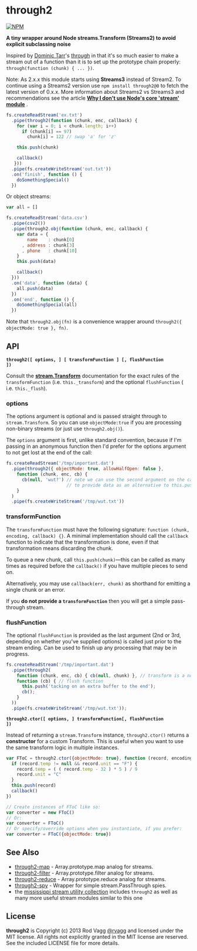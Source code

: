 # through2

[![NPM](https://nodei.co/npm/through2.png?downloads&downloadRank)](https://nodei.co/npm/through2/)

**A tiny wrapper around Node streams.Transform (Streams2) to avoid explicit subclassing noise**

Inspired by [Dominic Tarr](https://github.com/dominictarr)'s [through](https://github.com/dominictarr/through) in that
it's so much easier to make a stream out of a function than it is to set up the prototype chain
properly: `through(function (chunk) { ... })`.

Note: As 2.x.x this module starts using **Streams3** instead of Stream2. To continue using a Streams2 version
use `npm install through2@0` to fetch the latest version of 0.x.x. More information about Streams2 vs Streams3 and
recommendations see the
article **[Why I don't use Node's core 'stream' module](http://r.va.gg/2014/06/why-i-dont-use-nodes-core-stream-module.html)**
.

```js
fs.createReadStream('ex.txt')
  .pipe(through2(function (chunk, enc, callback) {
    for (var i = 0; i < chunk.length; i++)
      if (chunk[i] == 97)
        chunk[i] = 122 // swap 'a' for 'z'

    this.push(chunk)

    callback()
   }))
  .pipe(fs.createWriteStream('out.txt'))
  .on('finish', function () {
    doSomethingSpecial()
  })
```

Or object streams:

```js
var all = []

fs.createReadStream('data.csv')
  .pipe(csv2())
  .pipe(through2.obj(function (chunk, enc, callback) {
    var data = {
        name    : chunk[0]
      , address : chunk[3]
      , phone   : chunk[10]
    }
    this.push(data)

    callback()
  }))
  .on('data', function (data) {
    all.push(data)
  })
  .on('end', function () {
    doSomethingSpecial(all)
  })
```

Note that `through2.obj(fn)` is a convenience wrapper around `through2({ objectMode: true }, fn)`.

## API

<b><code>through2([ options, ] [ transformFunction ] [, flushFunction ])</code></b>

Consult the **[stream.Transform](http://nodejs.org/docs/latest/api/stream.html#stream_class_stream_transform)**
documentation for the exact rules of the `transformFunction` (i.e. `this._transform`) and the optional `flushFunction` (
i.e. `this._flush`).

### options

The options argument is optional and is passed straight through to `stream.Transform`. So you can use `objectMode:true`
if you are processing non-binary streams (or just use `through2.obj()`).

The `options` argument is first, unlike standard convention, because if I'm passing in an anonymous function then I'd
prefer for the options argument to not get lost at the end of the call:

```js
fs.createReadStream('/tmp/important.dat')
  .pipe(through2({ objectMode: true, allowHalfOpen: false },
    function (chunk, enc, cb) {
      cb(null, 'wut?') // note we can use the second argument on the callback
                       // to provide data as an alternative to this.push('wut?')
    }
  )
  .pipe(fs.createWriteStream('/tmp/wut.txt'))
```

### transformFunction

The `transformFunction` must have the following signature: `function (chunk, encoding, callback) {}`. A minimal
implementation should call the `callback` function to indicate that the transformation is done, even if that
transformation means discarding the chunk.

To queue a new chunk, call `this.push(chunk)`&mdash;this can be called as many times as required before the `callback()`
if you have multiple pieces to send on.

Alternatively, you may use `callback(err, chunk)` as shorthand for emitting a single chunk or an error.

If you **do not provide a `transformFunction`** then you will get a simple pass-through stream.

### flushFunction

The optional `flushFunction` is provided as the last argument (2nd or 3rd, depending on whether you've supplied options)
is called just prior to the stream ending. Can be used to finish up any processing that may be in progress.

```js
fs.createReadStream('/tmp/important.dat')
  .pipe(through2(
    function (chunk, enc, cb) { cb(null, chunk) }, // transform is a noop
    function (cb) { // flush function
      this.push('tacking on an extra buffer to the end');
      cb();
    }
  ))
  .pipe(fs.createWriteStream('/tmp/wut.txt'));
```

<b><code>through2.ctor([ options, ] transformFunction[, flushFunction ])</code></b>

Instead of returning a `stream.Transform` instance, `through2.ctor()` returns a **constructor** for a custom Transform.
This is useful when you want to use the same transform logic in multiple instances.

```js
var FToC = through2.ctor({objectMode: true}, function (record, encoding, callback) {
  if (record.temp != null && record.unit == "F") {
    record.temp = ( ( record.temp - 32 ) * 5 ) / 9
    record.unit = "C"
  }
  this.push(record)
  callback()
})

// Create instances of FToC like so:
var converter = new FToC()
// Or:
var converter = FToC()
// Or specify/override options when you instantiate, if you prefer:
var converter = FToC({objectMode: true})
```

## See Also

- [through2-map](https://github.com/brycebaril/through2-map) - Array.prototype.map analog for streams.
- [through2-filter](https://github.com/brycebaril/through2-filter) - Array.prototype.filter analog for streams.
- [through2-reduce](https://github.com/brycebaril/through2-reduce) - Array.prototype.reduce analog for streams.
- [through2-spy](https://github.com/brycebaril/through2-spy) - Wrapper for simple stream.PassThrough spies.
- the [mississippi stream utility collection](https://github.com/maxogden/mississippi) includes `through2` as well as
  many more useful stream modules similar to this one

## License

**through2** is Copyright (c) 2013 Rod Vagg [@rvagg](https://twitter.com/rvagg) and licensed under the MIT license. All
rights not explicitly granted in the MIT license are reserved. See the included LICENSE file for more details.
